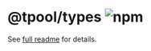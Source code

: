 # @tpool/types ![npm](https://flat.badgen.net/npm/v/@tpool/types)

See [full readme](https://github.com/nextools/metarepo/tree/master/packages/tpool) for details.
